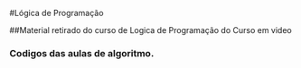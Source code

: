 #Lógica de Programação

##Material retirado do curso de Logica de Programação do Curso em video

### Codigos das aulas de algoritmo.


